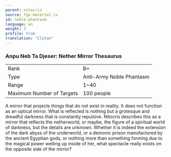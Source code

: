 ```yaml
---
parent: nitocris
source: fgo-material-iv
id: noble-phantasm
language: en
weight: 3
profile: true
translation: "Clyton"
---
```


### Anpu Neb Ta Djeser: Nether Mirror Thesaurus

<table>
  <tr><td>Rank</td><td>B+</td></tr>
  <tr><td>Type</td><td>Anti-Army Noble Phantasm</td></tr>
  <tr><td>Range</td><td>1~40</td></tr>
  <tr><td>Maximum Number of Targets</td><td>100 people</td></tr>
</table>

A mirror that projects things that do not exist in reality. It does not function as an optical mirror. What is reflected is nothing but a grotesque and dreadful darkness that is constantly repulsive. Nitocris describes this as a mirror that reflects the netherworld, or maybe, the figure of a spiritual world of darkness, but the details are unknown. Whether it is indeed the extension of the dark abyss of the underworld, or a demonic prison manufactured by the ancient Egyptian gods, or nothing more than something forming due to the magical power welling up inside of her, what spectacle really exists on the opposite side of the mirror?

